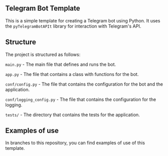 ## Telegram Bot Template

This is a simple template for creating a Telegram bot using Python. It uses the `pyTelegramBotAPIt` library for interaction with Telegram's API.

## Structure

The project is structured as follows:

`main.py` - The main file that defines and runs the bot.

`app.py` - The file that contains a class with functions for the bot.

`conf/config.py` - The file that contains the configuration for the bot and the application.

`conf/logging_config.py` - The file that contains the configuration for the logging.

`tests/` - The directory that contains the tests for the application.

## Examples of use

In branches to this repository, you can find examples of use of this template.